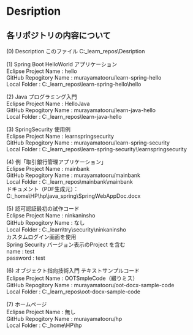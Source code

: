 # Desription
## 各リポジトリの内容について

(0) Description 
このファイル
C:\_learn_repos\Desription

(1) Spring Boot HelloWorld アプリケーション  
Eclipse Project Name : hello  
GitHub Repogitory Name : murayamatooru/learn-spring-hello  
Local Folder : C:\_learn_repos\learn-spring-hello\hello  

(2) Java プログラミング入門  
Eclipse Project Name : HelloJava  
GitHub Repogitory Name : murayamatooru/learn-java-hello  
Local Folder : C:\_learn_repos\learn-java-hello  

(3) SpringSecurity 使用例  
Eclipse Project Name : learnspringsecurity  
GitHub Repogitory Name : murayamatooru/learn-spring-security  
Local Folder : C:\_learn_repos\learn-spring-security\learnspringsecurity  

(4) 例「取引銀行管理アプリケーション」  
Eclipse Project Name : mainbank  
GitHub Repogitory Name : murayamatooru/mainbank  
Local Folder : C:\_learn_repos\mainbank\mainbank  
ドキュメント（PDF生成元）：C:\_home\HP\hp\java_spring\SpringWebAppDoc.docx

(5) 認可認証最初の試作コード  
Eclipse Project Name : ninkaninsho  
GitHub Repogitory Name : なし  
Local Folder : C:\_learn\try\security\ninkaninsho  
カスタムログイン画面を使用  
Spring Security バージョン表示のProject を含む  
name : test  
password : test

(6) オブジェクト指向技術入門 テキストサンプルコード  
Eclipse Project Name : OOTSmpleCode（綴りミス）  
GitHub Repogitory Name : murayamatooru/oot-docx-sample-code  
Local Folder : C:\_learn_repos\oot-docx-sample-code  

(7) ホームページ  
Eclipse Project Name : 無し  
GitHub Repogitory Name : murayamatooru/hp  
Local Folder : C:\_home\HP\hp  
